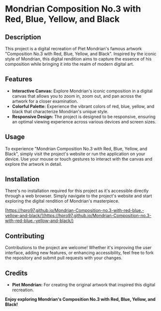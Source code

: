 # Mondrian Composition No.3 with Red, Blue, Yellow, and Black

## Description
This project is a digital recreation of Piet Mondrian's famous artwork "Composition No.3 with Red, Blue, Yellow, and Black". Inspired by the iconic style of Mondrian, this digital rendition aims to capture the essence of his composition while bringing it into the realm of modern digital art.

## Features
- **Interactive Canvas:** Explore Mondrian's iconic composition in a digital canvas that allows you to zoom in, zoom out, and pan across the artwork for a closer examination.
- **Colorful Palette:** Experience the vibrant colors of red, blue, yellow, and black that characterize Mondrian's unique style.
- **Responsive Design:** The project is designed to be responsive, ensuring an optimal viewing experience across various devices and screen sizes.

## Usage
To experience "Mondrian Composition No.3 with Red, Blue, Yellow, and Black", simply visit the project's website or run the application on your device. Use your mouse or touch gestures to interact with the canvas and explore the artwork in detail.

## Installation
There's no installation required for this project as it's accessible directly through a web browser. Simply navigate to the project's website and start exploring the digital rendition of Mondrian's masterpiece.

[https://hpro97.github.io/Mondrian-Composition-no.3-with-red-blue.-yellow-and-black/](https://hpro97.github.io/Mondrian-Composition-no.3-with-red-blue.-yellow-and-black/)


## Contributing
Contributions to the project are welcome! Whether it's improving the user interface, adding new features, or enhancing accessibility, feel free to fork the repository and submit pull requests with your changes.

## Credits
- **Piet Mondrian:** For creating the original artwork that inspired this digital recreation.

**Enjoy exploring Mondrian's Composition No.3 with Red, Blue, Yellow, and Black!**
